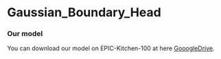 # Gaussian_Boundary_Head

### Our model

You can download our model on EPIC-Kitchen-100 at here [GooogleDrive](https://drive.google.com/file/d/1H8thz3ymle7KfU46keER9cvBzPDXVVQm/view?usp=sharing).
